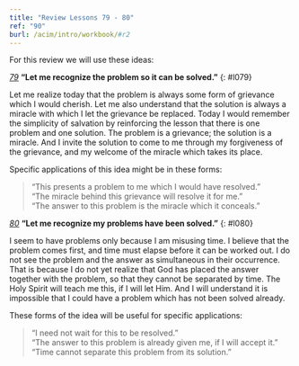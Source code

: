 ```yaml
---
title: "Review Lessons 79 - 80"
ref: "90"
burl: /acim/intro/workbook/#r2
---
```


For this review we will use these ideas:

[*79*](/workbook/l079/?r=1) **“Let me recognize the problem so it can be solved.”**
{: #l079}

Let me realize today that the problem is always some form of grievance
which I would cherish. Let me also understand that the solution is
always a miracle with which I let the grievance be replaced. Today I
would remember the simplicity of salvation by reinforcing the lesson
that there is one problem and one solution. The problem is a grievance;
the solution is a miracle. And I invite the solution to come to me
through my forgiveness of the grievance, and my welcome of the miracle
which takes its place.

Specific applications of this idea might be in these forms:

> “This presents a problem to me which I would have resolved.”<br/>
> “The miracle behind this grievance will resolve it for me.”<br/>
> “The answer to this problem is the miracle which it conceals.”

[*80*](/workbook/l080/?r=1) **“Let me recognize my problems have been solved.”**
{: #l080}

I seem to have problems only because I am misusing time. I believe that
the problem comes first, and time must elapse before it can be worked
out. I do not see the problem and the answer as simultaneous in their
occurrence. That is because I do not yet realize that God has placed the
answer together with the problem, so that they cannot be separated by
time. The Holy Spirit will teach me this, if I will let Him. And I will
understand it is impossible that I could have a problem which has not
been solved already.

These forms of the idea will be useful for specific applications:

> “I need not wait for this to be resolved.”<br/>
> “The answer to this problem is already given me, if I will accept it.”<br/>
> “Time cannot separate this problem from its solution.”

